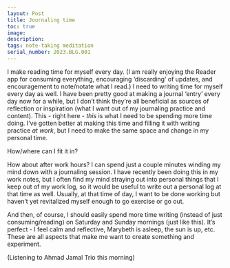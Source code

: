 ```yaml
---
layout: Post
title: Journaling time
toc: true
image:
description:
tags: note-taking meditation
serial_number: 2023.BLG.001
---
```

I make reading time for myself every day\. \(I am really enjoying the Reader app for consuming everything, encouraging ‘discarding’ of updates, and encouragement to note/notate what I read\.\)
I need to writing time for myself every day as well\. I have been pretty good at making a journal ‘entry’ every day now for a while, but I don’t think they’re all beneficial as sources of reflection or inspiration \(what I want out of my journaling practice and content\)\.
This \- right here \- *this* is what I need to be spending more time doing\. I’ve gotten better at making this time and filling it with writing practice ​*at work*​, but I need to make the same space and change in my personal time\.

How/where can I fit it in?

How about after work hours? I can spend just a couple minutes winding my mind down with a journaling session\. I have recently been doing this in my work notes, but I often find my mind straying out into personal things that I keep out of my work log, so it would be useful to write out a personal log at that time as well\. Usually, at that time of day, I want to be done working but haven’t yet revitalized myself enough to go exercise or go out\.

And then, of course, I should easily spend more time writing \(instead of just consuming/reading\) on Saturday and Sunday mornings \(just like this\)\. It’s perfect \- I feel calm and reflective, Marybeth is asleep, the sun is up, etc\. These are all aspects that make me want to create something and experiment\.

\(Listening to Ahmad Jamal Trio this morning\)
